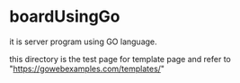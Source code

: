 # boardUsingGo
it is server program using GO language.

this directory is the test page for template page and refer to "https://gowebexamples.com/templates/"

